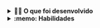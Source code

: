 <details>
  <summary><strong>👨‍💻 O que foi desenvolvido</strong></summary><br />

  - Nesse projeto escrevi os testes para uma aplicação React que já está criada e configurada, utilizando [`Jest`](https://jestjs.io/) e a biblioteca [`React Testing Library`](https://testing-library.com/). 
 
  - A aplicação contém uma implementação completa de todos os requisitos da Pokédex. Meu trabalho foi, para cada requisito listado, escrever testes que garantissem sua corretude. 
</details>

<details>
  <summary><strong>:memo: Habilidades</strong></summary><br />

  Neste projeto, foi verificado pela escola Trybe minha capacidade em:

  * Utilizar os seletores (queries) da React-Testing-Library em testes automatizados;

  * Simular eventos com a React-Testing-Library em testes automatizados;

  * Testar fluxos lógicos assíncronos com a React-Testing-Library;

  * Escrever testes que permitam a refatoração da estrutura dos componentes da aplicação sem necessidade de serem alterados;

  * Testar inputs.
</details>
